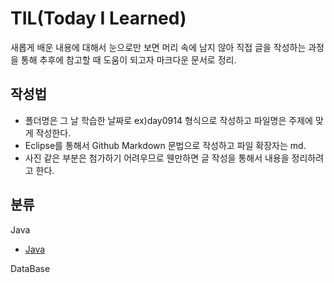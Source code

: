 # TIL(Today I Learned)
새롭게 배운 내용에 대해서 눈으로만 보면 머리 속에 남지 않아 직접 글을 작성하는 과정을 통해 추후에 참고할 때 도움이 되고자 마크다운 문서로 정리. 

## 작성법
- 폴더명은 그 날 학습한 날짜로 ex)day0914 형식으로 작성하고 파일명은 주제에 맞게 작성한다.
- Eclipse를 통해서 Github Markdown 문법으로 작성하고 파일 확장자는 md.
- 사진 같은 부분은 첨가하기 어려우므로 웬만하면 글 작성을 통해서 내용을 정리하려고 한다.

## 분류
Java
- [Java](#border)

DataBase
